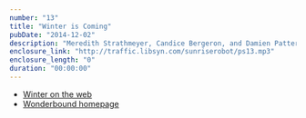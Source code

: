 ```yaml
---
number: "13"
title: "Winter is Coming"
pubDate: "2014-12-02"
description: "Meredith Strathmeyer, Candice Bergeron, and Damien Patterson of Wonderbound stop by to discuss Winter, the newest collaborative production of the ballet company."
enclosure_link: "http://traffic.libsyn.com/sunriserobot/ps13.mp3"
enclosure_length: "0"
duration: "00:00:00"
---
```

- [Winter on the web](http://wonderbound.com/shows-events/winter-2014/)
- [Wonderbound homepage](http://wonderbound.com)